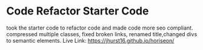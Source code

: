 # Code Refactor Starter Code
took the starter code to refactor code and made code more seo compliant.
compressed multiple classes, fixed broken links, renamed title,changed divs to semantic elements.
Live Link: https://jhurst16.github.io/horiseon/
